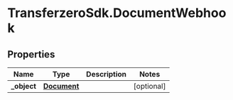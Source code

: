 # TransferzeroSdk.DocumentWebhook

## Properties
Name | Type | Description | Notes
------------ | ------------- | ------------- | -------------
**_object** | [**Document**](Document.md) |  | [optional] 


